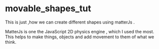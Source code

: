 # movable_shapes_tut
This is just ,how we can create different shapes using matterJs .

MatterJs is one the JavaScript 2D physics engine , which I used the most. This helps to make things, objects and add movement to them of what we think.
